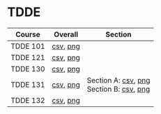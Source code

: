 # TDDE

| Course | Overall | Section |
| ------ | ------- | ------- |
| TDDE 101 | [csv](https://github.com/UCSD-Historical-Enrollment-Data/2025Spring/blob/main/overall/TDDE%20101.csv), [png](https://raw.githubusercontent.com/UCSD-Historical-Enrollment-Data/2025Spring/main/plot_overall/TDDE%20101.png) |  |
| TDDE 121 | [csv](https://github.com/UCSD-Historical-Enrollment-Data/2025Spring/blob/main/overall/TDDE%20121.csv), [png](https://raw.githubusercontent.com/UCSD-Historical-Enrollment-Data/2025Spring/main/plot_overall/TDDE%20121.png) |  |
| TDDE 130 | [csv](https://github.com/UCSD-Historical-Enrollment-Data/2025Spring/blob/main/overall/TDDE%20130.csv), [png](https://raw.githubusercontent.com/UCSD-Historical-Enrollment-Data/2025Spring/main/plot_overall/TDDE%20130.png) |  |
| TDDE 131 | [csv](https://github.com/UCSD-Historical-Enrollment-Data/2025Spring/blob/main/overall/TDDE%20131.csv), [png](https://raw.githubusercontent.com/UCSD-Historical-Enrollment-Data/2025Spring/main/plot_overall/TDDE%20131.png) | Section A: [csv](https://github.com/UCSD-Historical-Enrollment-Data/2025Spring/blob/main/section/TDDE%20131_A.csv), [png](https://raw.githubusercontent.com/UCSD-Historical-Enrollment-Data/2025Spring/main/plot_section/TDDE%20131_A.png)<br>Section B: [csv](https://github.com/UCSD-Historical-Enrollment-Data/2025Spring/blob/main/section/TDDE%20131_B.csv), [png](https://raw.githubusercontent.com/UCSD-Historical-Enrollment-Data/2025Spring/main/plot_section/TDDE%20131_B.png) |
| TDDE 132 | [csv](https://github.com/UCSD-Historical-Enrollment-Data/2025Spring/blob/main/overall/TDDE%20132.csv), [png](https://raw.githubusercontent.com/UCSD-Historical-Enrollment-Data/2025Spring/main/plot_overall/TDDE%20132.png) |  |
